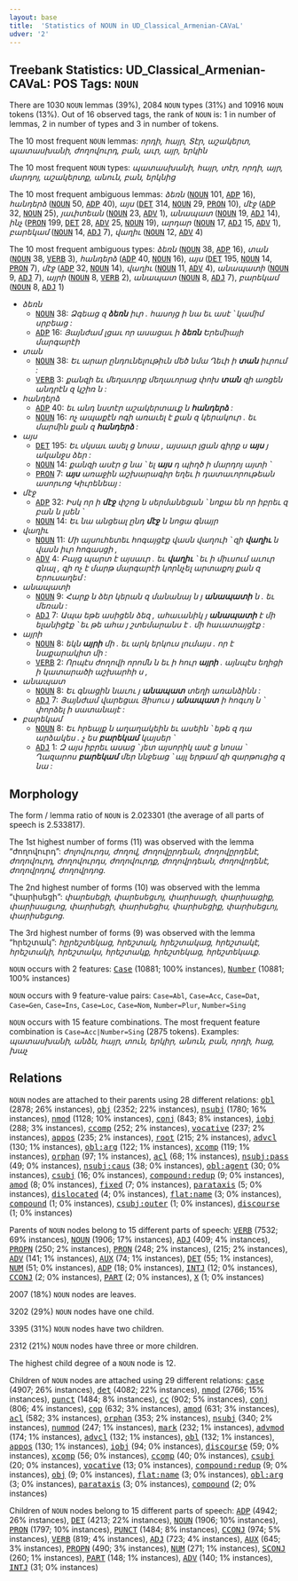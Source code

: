 ```yaml
---
layout: base
title:  'Statistics of NOUN in UD_Classical_Armenian-CAVaL'
udver: '2'
---
```


## Treebank Statistics: UD_Classical_Armenian-CAVaL: POS Tags: `NOUN`

There are 1030 `NOUN` lemmas (39%), 2084 `NOUN` types (31%) and 10916 `NOUN` tokens (13%).
Out of 16 observed tags, the rank of `NOUN` is: 1 in number of lemmas, 2 in number of types and 3 in number of tokens.

The 10 most frequent `NOUN` lemmas: <em>որդի, հայր, Տէր, աշակերտ, պատասխանի, ժողովուրդ, բան, աւր, այր, երկին</em>

The 10 most frequent `NOUN` types:  <em>պատասխանի, հայր, տէր, որդի, այր, մարդոյ, աշակերտք, անուն, բան, երկնից</em>

The 10 most frequent ambiguous lemmas: <em>ձեռն</em> (<tt><a href="xcl_caval-pos-NOUN.html">NOUN</a></tt> 101, <tt><a href="xcl_caval-pos-ADP.html">ADP</a></tt> 16), <em>հանդերձ</em> (<tt><a href="xcl_caval-pos-NOUN.html">NOUN</a></tt> 50, <tt><a href="xcl_caval-pos-ADP.html">ADP</a></tt> 40), <em>այս</em> (<tt><a href="xcl_caval-pos-DET.html">DET</a></tt> 314, <tt><a href="xcl_caval-pos-NOUN.html">NOUN</a></tt> 29, <tt><a href="xcl_caval-pos-PRON.html">PRON</a></tt> 10), <em>մէջ</em> (<tt><a href="xcl_caval-pos-ADP.html">ADP</a></tt> 32, <tt><a href="xcl_caval-pos-NOUN.html">NOUN</a></tt> 25), <em>յաւիտեան</em> (<tt><a href="xcl_caval-pos-NOUN.html">NOUN</a></tt> 23, <tt><a href="xcl_caval-pos-ADV.html">ADV</a></tt> 1), <em>անապատ</em> (<tt><a href="xcl_caval-pos-NOUN.html">NOUN</a></tt> 19, <tt><a href="xcl_caval-pos-ADJ.html">ADJ</a></tt> 14), <em>ինչ</em> (<tt><a href="xcl_caval-pos-PRON.html">PRON</a></tt> 199, <tt><a href="xcl_caval-pos-DET.html">DET</a></tt> 28, <tt><a href="xcl_caval-pos-ADV.html">ADV</a></tt> 25, <tt><a href="xcl_caval-pos-NOUN.html">NOUN</a></tt> 19), <em>արդար</em> (<tt><a href="xcl_caval-pos-NOUN.html">NOUN</a></tt> 17, <tt><a href="xcl_caval-pos-ADJ.html">ADJ</a></tt> 15, <tt><a href="xcl_caval-pos-ADV.html">ADV</a></tt> 1), <em>բարեկամ</em> (<tt><a href="xcl_caval-pos-NOUN.html">NOUN</a></tt> 14, <tt><a href="xcl_caval-pos-ADJ.html">ADJ</a></tt> 7), <em>վաղիւ</em> (<tt><a href="xcl_caval-pos-NOUN.html">NOUN</a></tt> 12, <tt><a href="xcl_caval-pos-ADV.html">ADV</a></tt> 4)

The 10 most frequent ambiguous types:  <em>ձեռն</em> (<tt><a href="xcl_caval-pos-NOUN.html">NOUN</a></tt> 38, <tt><a href="xcl_caval-pos-ADP.html">ADP</a></tt> 16), <em>տան</em> (<tt><a href="xcl_caval-pos-NOUN.html">NOUN</a></tt> 38, <tt><a href="xcl_caval-pos-VERB.html">VERB</a></tt> 3), <em>հանդերձ</em> (<tt><a href="xcl_caval-pos-ADP.html">ADP</a></tt> 40, <tt><a href="xcl_caval-pos-NOUN.html">NOUN</a></tt> 16), <em>այս</em> (<tt><a href="xcl_caval-pos-DET.html">DET</a></tt> 195, <tt><a href="xcl_caval-pos-NOUN.html">NOUN</a></tt> 14, <tt><a href="xcl_caval-pos-PRON.html">PRON</a></tt> 7), <em>մէջ</em> (<tt><a href="xcl_caval-pos-ADP.html">ADP</a></tt> 32, <tt><a href="xcl_caval-pos-NOUN.html">NOUN</a></tt> 14), <em>վաղիւ</em> (<tt><a href="xcl_caval-pos-NOUN.html">NOUN</a></tt> 11, <tt><a href="xcl_caval-pos-ADV.html">ADV</a></tt> 4), <em>անապատի</em> (<tt><a href="xcl_caval-pos-NOUN.html">NOUN</a></tt> 9, <tt><a href="xcl_caval-pos-ADJ.html">ADJ</a></tt> 7), <em>այրի</em> (<tt><a href="xcl_caval-pos-NOUN.html">NOUN</a></tt> 8, <tt><a href="xcl_caval-pos-VERB.html">VERB</a></tt> 2), <em>անապատ</em> (<tt><a href="xcl_caval-pos-NOUN.html">NOUN</a></tt> 8, <tt><a href="xcl_caval-pos-ADJ.html">ADJ</a></tt> 7), <em>բարեկամ</em> (<tt><a href="xcl_caval-pos-NOUN.html">NOUN</a></tt> 8, <tt><a href="xcl_caval-pos-ADJ.html">ADJ</a></tt> 1)


* <em>ձեռն</em>
  * <tt><a href="xcl_caval-pos-NOUN.html">NOUN</a></tt> 38: <em>Ձգեաց զ <b>ձեռն</b> իւր . հասոյց ի նա եւ ասէ ՝ կամիմ սրբեաց :</em>
  * <tt><a href="xcl_caval-pos-ADP.html">ADP</a></tt> 16: <em>Յայնժամ լցաւ որ ասացաւ ի <b>ձեռն</b> Երեմիայի մարգարէի</em>
* <em>տան</em>
  * <tt><a href="xcl_caval-pos-NOUN.html">NOUN</a></tt> 38: <em>Եւ արար ընդունելութիւն մեծ նմա Ղեւի ի <b>տան</b> իւրում :</em>
  * <tt><a href="xcl_caval-pos-VERB.html">VERB</a></tt> 3: <em>քանզի եւ մեղաւորք մեղաւորաց փոխ <b>տան</b> զի առցեն անդրէն զ կշիռ ն :</em>
* <em>հանդերձ</em>
  * <tt><a href="xcl_caval-pos-ADP.html">ADP</a></tt> 40: <em>եւ անդ նստէր աշակերտաւք ն <b>հանդերձ</b> :</em>
  * <tt><a href="xcl_caval-pos-NOUN.html">NOUN</a></tt> 16: <em>ոչ ապաքէն ոգի առաւել է քան զ կերակուր . եւ մարմին քան զ <b>հանդերձ</b> :</em>
* <em>այս</em>
  * <tt><a href="xcl_caval-pos-DET.html">DET</a></tt> 195: <em>Եւ սկսաւ ասել ց նոսա , այսաւր լցան գիրք ս <b>այս</b> յ ականջս ձեր :</em>
  * <tt><a href="xcl_caval-pos-NOUN.html">NOUN</a></tt> 14: <em>քանզի ասէր ց նա ՝ ել <b>այս</b> դ պիղծ ի մարդոյ այտի ՝</em>
  * <tt><a href="xcl_caval-pos-PRON.html">PRON</a></tt> 7: <em><b>այս</b> առաջին աշխարագիր եղեւ ի դատաւորութեան ասորւոց Կիւրենեայ :</em>
* <em>մէջ</em>
  * <tt><a href="xcl_caval-pos-ADP.html">ADP</a></tt> 32: <em>Իսկ որ ի <b>մէջ</b> փշոց ն սերմանեցան ՝ նոքա են որ իբրեւ զ բան ն լսեն ՝</em>
  * <tt><a href="xcl_caval-pos-NOUN.html">NOUN</a></tt> 14: <em>Եւ նա անցեալ ընդ <b>մէջ</b> ն նոցա գնայր</em>
* <em>վաղիւ</em>
  * <tt><a href="xcl_caval-pos-NOUN.html">NOUN</a></tt> 11: <em>Մի այսուհետեւ հոգայցէք վասն վաղուի ՝ զի <b>վաղիւ</b> ն վասն իւր հոգասցի ,</em>
  * <tt><a href="xcl_caval-pos-ADV.html">ADV</a></tt> 4: <em>Բայց պարտ է այսաւր . եւ <b>վաղիւ</b> ՝ եւ ի միւսում աւուր գնալ , զի ոչ է մարթ մարգարէի կորնչել արտաքոյ քան զ Երուսաղեմ :</em>
* <em>անապատի</em>
  * <tt><a href="xcl_caval-pos-NOUN.html">NOUN</a></tt> 9: <em>Հարք ն ձեր կերան զ մանանայ ն յ <b>անապատի</b> ն . եւ մեռան :</em>
  * <tt><a href="xcl_caval-pos-ADJ.html">ADJ</a></tt> 7: <em>Ապա եթե ասիցեն ձեզ , ահաւանիկ յ <b>անապատի</b> է մի ելանիցէք ՝ եւ թե ահա յ շտեմարանս է . մի հաւատայցէք :</em>
* <em>այրի</em>
  * <tt><a href="xcl_caval-pos-NOUN.html">NOUN</a></tt> 8: <em>եկն <b>այրի</b> մի . եւ արկ երկուս լումայս . որ է նաքարակիտ մի :</em>
  * <tt><a href="xcl_caval-pos-VERB.html">VERB</a></tt> 2: <em>Որպէս ժողովի որոմն ն եւ ի հուր <b>այրի</b> . այնպէս եղիցի ի կատարածի աշխարհի ս ,</em>
* <em>անապատ</em>
  * <tt><a href="xcl_caval-pos-NOUN.html">NOUN</a></tt> 8: <em>Եւ գնացին նաւու յ <b>անապատ</b> տեղի առանձինն :</em>
  * <tt><a href="xcl_caval-pos-ADJ.html">ADJ</a></tt> 7: <em>Յայնժամ վարեցաւ Յիսուս յ <b>անապատ</b> ի հոգւոյ ն ՝ փորձել ի սատանայէ :</em>
* <em>բարեկամ</em>
  * <tt><a href="xcl_caval-pos-NOUN.html">NOUN</a></tt> 8: <em>Եւ հրեայք ն աղաղակեին եւ ասեին ՝ եթե զ դա արձակես . չ ես <b>բարեկամ</b> կայսեր ՝</em>
  * <tt><a href="xcl_caval-pos-ADJ.html">ADJ</a></tt> 1: <em>Զ այս իբրեւ ասաց ՝ յետ այսորիկ ասէ ց նոսա ՝ Ղազարոս <b>բարեկամ</b> մեր ննջեաց ՝ այլ երթամ զի զարթուցից զ նա :</em>

## Morphology

The form / lemma ratio of `NOUN` is 2.023301 (the average of all parts of speech is 2.533817).

The 1st highest number of forms (11) was observed with the lemma “ժողովուրդ”: <em>ժոլովուրդս, ժողով, ժողովըրդեան, ժողովըրդենէ, ժողովուրդ, ժողովուրդս, ժողովուրդք, ժողովրդեան, ժողովրդենէ, ժողովրդով, ժողովրդոց</em>.

The 2nd highest number of forms (10) was observed with the lemma “փարիսեցի”: <em>փարեսեցի, փարեսեցւոյ, փարիսացի, փարիսացիք, փարիսացւոց, փարիսեցի, փարիսեցիս, փարիսեցիք, փարիսեցւոյ, փարիսեցւոց</em>.

The 3rd highest number of forms (9) was observed with the lemma “հրեշտակ”: <em>հըրեշտեկաց, հրեշտակ, հրեշտակաց, հրեշտակէ, հրեշտակի, հրեշտակս, հրեշտակք, հրեշտեկաց, հրեշտեկաւք</em>.

`NOUN` occurs with 2 features: <tt><a href="xcl_caval-feat-Case.html">Case</a></tt> (10881; 100% instances), <tt><a href="xcl_caval-feat-Number.html">Number</a></tt> (10881; 100% instances)

`NOUN` occurs with 9 feature-value pairs: `Case=Abl`, `Case=Acc`, `Case=Dat`, `Case=Gen`, `Case=Ins`, `Case=Loc`, `Case=Nom`, `Number=Plur`, `Number=Sing`

`NOUN` occurs with 15 feature combinations.
The most frequent feature combination is `Case=Acc|Number=Sing` (2875 tokens).
Examples: <em>պատասխանի, անձն, հայր, տուն, երկիր, անուն, բան, որդի, հաց, խաչ</em>


## Relations

`NOUN` nodes are attached to their parents using 28 different relations: <tt><a href="xcl_caval-dep-obl.html">obl</a></tt> (2878; 26% instances), <tt><a href="xcl_caval-dep-obj.html">obj</a></tt> (2352; 22% instances), <tt><a href="xcl_caval-dep-nsubj.html">nsubj</a></tt> (1780; 16% instances), <tt><a href="xcl_caval-dep-nmod.html">nmod</a></tt> (1128; 10% instances), <tt><a href="xcl_caval-dep-conj.html">conj</a></tt> (843; 8% instances), <tt><a href="xcl_caval-dep-iobj.html">iobj</a></tt> (288; 3% instances), <tt><a href="xcl_caval-dep-ccomp.html">ccomp</a></tt> (252; 2% instances), <tt><a href="xcl_caval-dep-vocative.html">vocative</a></tt> (237; 2% instances), <tt><a href="xcl_caval-dep-appos.html">appos</a></tt> (235; 2% instances), <tt><a href="xcl_caval-dep-root.html">root</a></tt> (215; 2% instances), <tt><a href="xcl_caval-dep-advcl.html">advcl</a></tt> (130; 1% instances), <tt><a href="xcl_caval-dep-obl-arg.html">obl:arg</a></tt> (122; 1% instances), <tt><a href="xcl_caval-dep-xcomp.html">xcomp</a></tt> (119; 1% instances), <tt><a href="xcl_caval-dep-orphan.html">orphan</a></tt> (97; 1% instances), <tt><a href="xcl_caval-dep-acl.html">acl</a></tt> (68; 1% instances), <tt><a href="xcl_caval-dep-nsubj-pass.html">nsubj:pass</a></tt> (49; 0% instances), <tt><a href="xcl_caval-dep-nsubj-caus.html">nsubj:caus</a></tt> (38; 0% instances), <tt><a href="xcl_caval-dep-obl-agent.html">obl:agent</a></tt> (30; 0% instances), <tt><a href="xcl_caval-dep-csubj.html">csubj</a></tt> (16; 0% instances), <tt><a href="xcl_caval-dep-compound-redup.html">compound:redup</a></tt> (9; 0% instances), <tt><a href="xcl_caval-dep-amod.html">amod</a></tt> (8; 0% instances), <tt><a href="xcl_caval-dep-fixed.html">fixed</a></tt> (7; 0% instances), <tt><a href="xcl_caval-dep-parataxis.html">parataxis</a></tt> (5; 0% instances), <tt><a href="xcl_caval-dep-dislocated.html">dislocated</a></tt> (4; 0% instances), <tt><a href="xcl_caval-dep-flat-name.html">flat:name</a></tt> (3; 0% instances), <tt><a href="xcl_caval-dep-compound.html">compound</a></tt> (1; 0% instances), <tt><a href="xcl_caval-dep-csubj-outer.html">csubj:outer</a></tt> (1; 0% instances), <tt><a href="xcl_caval-dep-discourse.html">discourse</a></tt> (1; 0% instances)

Parents of `NOUN` nodes belong to 15 different parts of speech: <tt><a href="xcl_caval-pos-VERB.html">VERB</a></tt> (7532; 69% instances), <tt><a href="xcl_caval-pos-NOUN.html">NOUN</a></tt> (1906; 17% instances), <tt><a href="xcl_caval-pos-ADJ.html">ADJ</a></tt> (409; 4% instances), <tt><a href="xcl_caval-pos-PROPN.html">PROPN</a></tt> (250; 2% instances), <tt><a href="xcl_caval-pos-PRON.html">PRON</a></tt> (248; 2% instances),  (215; 2% instances), <tt><a href="xcl_caval-pos-ADV.html">ADV</a></tt> (141; 1% instances), <tt><a href="xcl_caval-pos-AUX.html">AUX</a></tt> (74; 1% instances), <tt><a href="xcl_caval-pos-DET.html">DET</a></tt> (55; 1% instances), <tt><a href="xcl_caval-pos-NUM.html">NUM</a></tt> (51; 0% instances), <tt><a href="xcl_caval-pos-ADP.html">ADP</a></tt> (18; 0% instances), <tt><a href="xcl_caval-pos-INTJ.html">INTJ</a></tt> (12; 0% instances), <tt><a href="xcl_caval-pos-CCONJ.html">CCONJ</a></tt> (2; 0% instances), <tt><a href="xcl_caval-pos-PART.html">PART</a></tt> (2; 0% instances), <tt><a href="xcl_caval-pos-X.html">X</a></tt> (1; 0% instances)

2007 (18%) `NOUN` nodes are leaves.

3202 (29%) `NOUN` nodes have one child.

3395 (31%) `NOUN` nodes have two children.

2312 (21%) `NOUN` nodes have three or more children.

The highest child degree of a `NOUN` node is 12.

Children of `NOUN` nodes are attached using 29 different relations: <tt><a href="xcl_caval-dep-case.html">case</a></tt> (4907; 26% instances), <tt><a href="xcl_caval-dep-det.html">det</a></tt> (4082; 22% instances), <tt><a href="xcl_caval-dep-nmod.html">nmod</a></tt> (2766; 15% instances), <tt><a href="xcl_caval-dep-punct.html">punct</a></tt> (1484; 8% instances), <tt><a href="xcl_caval-dep-cc.html">cc</a></tt> (902; 5% instances), <tt><a href="xcl_caval-dep-conj.html">conj</a></tt> (806; 4% instances), <tt><a href="xcl_caval-dep-cop.html">cop</a></tt> (632; 3% instances), <tt><a href="xcl_caval-dep-amod.html">amod</a></tt> (631; 3% instances), <tt><a href="xcl_caval-dep-acl.html">acl</a></tt> (582; 3% instances), <tt><a href="xcl_caval-dep-orphan.html">orphan</a></tt> (353; 2% instances), <tt><a href="xcl_caval-dep-nsubj.html">nsubj</a></tt> (340; 2% instances), <tt><a href="xcl_caval-dep-nummod.html">nummod</a></tt> (247; 1% instances), <tt><a href="xcl_caval-dep-mark.html">mark</a></tt> (232; 1% instances), <tt><a href="xcl_caval-dep-advmod.html">advmod</a></tt> (174; 1% instances), <tt><a href="xcl_caval-dep-advcl.html">advcl</a></tt> (132; 1% instances), <tt><a href="xcl_caval-dep-obl.html">obl</a></tt> (132; 1% instances), <tt><a href="xcl_caval-dep-appos.html">appos</a></tt> (130; 1% instances), <tt><a href="xcl_caval-dep-iobj.html">iobj</a></tt> (94; 0% instances), <tt><a href="xcl_caval-dep-discourse.html">discourse</a></tt> (59; 0% instances), <tt><a href="xcl_caval-dep-xcomp.html">xcomp</a></tt> (56; 0% instances), <tt><a href="xcl_caval-dep-ccomp.html">ccomp</a></tt> (40; 0% instances), <tt><a href="xcl_caval-dep-csubj.html">csubj</a></tt> (20; 0% instances), <tt><a href="xcl_caval-dep-vocative.html">vocative</a></tt> (13; 0% instances), <tt><a href="xcl_caval-dep-compound-redup.html">compound:redup</a></tt> (9; 0% instances), <tt><a href="xcl_caval-dep-obj.html">obj</a></tt> (9; 0% instances), <tt><a href="xcl_caval-dep-flat-name.html">flat:name</a></tt> (3; 0% instances), <tt><a href="xcl_caval-dep-obl-arg.html">obl:arg</a></tt> (3; 0% instances), <tt><a href="xcl_caval-dep-parataxis.html">parataxis</a></tt> (3; 0% instances), <tt><a href="xcl_caval-dep-compound.html">compound</a></tt> (2; 0% instances)

Children of `NOUN` nodes belong to 15 different parts of speech: <tt><a href="xcl_caval-pos-ADP.html">ADP</a></tt> (4942; 26% instances), <tt><a href="xcl_caval-pos-DET.html">DET</a></tt> (4213; 22% instances), <tt><a href="xcl_caval-pos-NOUN.html">NOUN</a></tt> (1906; 10% instances), <tt><a href="xcl_caval-pos-PRON.html">PRON</a></tt> (1797; 10% instances), <tt><a href="xcl_caval-pos-PUNCT.html">PUNCT</a></tt> (1484; 8% instances), <tt><a href="xcl_caval-pos-CCONJ.html">CCONJ</a></tt> (974; 5% instances), <tt><a href="xcl_caval-pos-VERB.html">VERB</a></tt> (819; 4% instances), <tt><a href="xcl_caval-pos-ADJ.html">ADJ</a></tt> (723; 4% instances), <tt><a href="xcl_caval-pos-AUX.html">AUX</a></tt> (645; 3% instances), <tt><a href="xcl_caval-pos-PROPN.html">PROPN</a></tt> (490; 3% instances), <tt><a href="xcl_caval-pos-NUM.html">NUM</a></tt> (271; 1% instances), <tt><a href="xcl_caval-pos-SCONJ.html">SCONJ</a></tt> (260; 1% instances), <tt><a href="xcl_caval-pos-PART.html">PART</a></tt> (148; 1% instances), <tt><a href="xcl_caval-pos-ADV.html">ADV</a></tt> (140; 1% instances), <tt><a href="xcl_caval-pos-INTJ.html">INTJ</a></tt> (31; 0% instances)

